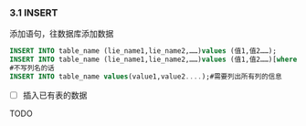 ### 3.1 INSERT

添加语句，往数据库添加数据

```sql
INSERT INTO table_name (lie_name1,lie_name2,……)values (值1,值2……);
INSERT INTO table_name (lie_name1,lie_name2,……)values (值1,值2……)[where 语句];
#不写列名的话
INSERT INTO table_name values(value1,value2....);#需要列出所有列的信息
```



- [ ] 插入已有表的数据

TODO